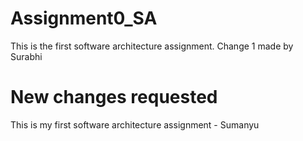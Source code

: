 # Assignment0_SA
This is the first software architecture assignment.
Change 1 made by Surabhi

# New changes requested 
This is my first software architecture assignment - Sumanyu

